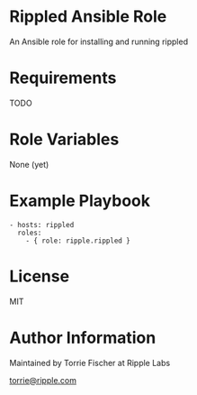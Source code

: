 Rippled Ansible Role
====================

An Ansible role for installing and running rippled

Requirements
============

TODO

Role Variables
==============

None (yet)

Example Playbook
================

```
- hosts: rippled
  roles:
    - { role: ripple.rippled }
```

License
=======

MIT

Author Information
==================

Maintained by Torrie Fischer at Ripple Labs

torrie@ripple.com
